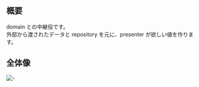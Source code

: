 ## 概要

domain との中継役です。  
外部から渡されたデータと repository を元に、presenter が欲しい値を作ります。

## 全体像

![-](https://yy-jscpd.netlify.app/madge/useCase/graph.svg)
